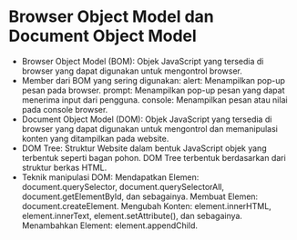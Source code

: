 # Browser Object Model dan Document Object Model
- Browser Object Model (BOM):
  Objek JavaScript yang tersedia di browser yang dapat digunakan untuk mengontrol browser.
- Member dari BOM yang sering digunakan:
  alert: Menampilkan pop-up pesan pada browser.
  prompt: Menampilkan  pop-up pesan yang dapat menerima input dari pengguna.
  console: Menampilkan pesan atau nilai pada console browser.
- Document Object Model (DOM):
  Objek JavaScript yang tersedia di browser yang dapat digunakan untuk mengontrol dan memanipulasi konten yang ditampilkan pada website.
- DOM Tree:
  Struktur Website dalam bentuk JavaScript objek yang terbentuk seperti bagan pohon.
  DOM Tree terbentuk berdasarkan dari struktur berkas HTML.
- Teknik manipulasi DOM:
  Mendapatkan Elemen: document.querySelector, document.querySelectorAll, document.getElementById, dan sebagainya.
  Membuat Elemen: document.createElement.
  Mengubah Konten: element.innerHTML, element.innerText, element.setAttribute(), dan sebagainya.
  Menambahkan Element: element.appendChild.
